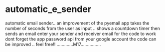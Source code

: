 # automatic_e_sender
automatic email sender..
an improvement of the pyemail app
takes the number of seconds from the user as input .. shows a countdown timer then sends an email
enter your sender and receiver email for the code to work
dont forget the app password api from your google account
the code can be improved .. feel free!!
.............M17................
